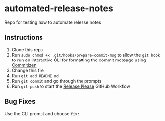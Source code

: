 # automated-release-notes

Repo for testing how to automate release notes

## Instructions

1. Clone this repo
2. Run `sudo chmod +x .git/hooks/prepare-commit-msg` to allow the `git hook` to run an interactive CLI for formatting the commit message using [Commitizen](http://commitizen.github.io/cz-cli/)
3. Change this file
4. Run `git add README.md`
5. Run `git commit` and go through the prompts
6. Run `git push` to start the [Release Please](https://github.com/googleapis/release-please) GitHub Workflow

## Bug Fixes

Use the CLI prompt and choose `fix:`
